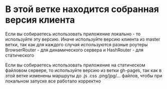 # В этой ветке находится собранная версия клиента
Если вы собираетесь использовать приложение локально - то используйте эту версию. Иначе используйте версию клиента из master ветки, так как для каждого случая используются разные роутеры BrowserRouter - для динамического сервера и HashRouter - для статического

Если вы собираетесь использовать приложение на статическом файловом сервере, то используйте версию из ветки gh-pages, так как в этой ветке изменены маршруты до .js .css .png/jpg/... файлов, чтобы при локальном запуске все работало корректно
